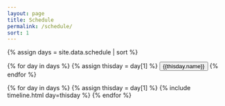 ```yaml
---
layout: page
title: Schedule
permalink: /schedule/
sort: 1
---
```



{% assign days = site.data.schedule | sort %}

<script>
function openTab(evt, tabName) {
  // Declare all variables
  var i, tabcontent, tablinks;

  // Get all elements with class="tabcontent" and hide them
  tabcontent = document.getElementsByClassName("tabcontent");
  for (i = 0; i < tabcontent.length; i++) {
    tabcontent[i].style.display = "none";
  }

  // Get all elements with class="tablinks" and remove the class "active"
  tablinks = document.getElementsByClassName("tablinks");
  for (i = 0; i < tablinks.length; i++) {
    tablinks[i].className = tablinks[i].className.replace(" active", "");
  }

  // Show the current tab, and add an "active" class to the button that opened the tab
  document.getElementById(tabName).style.display = "block";
  evt.currentTarget.className += " active";

  // Update the query string in the URL without reloading the page
  var newUrl = window.location.protocol + "//" + window.location.host + window.location.pathname + '?tab=' + tabName;
  window.history.pushState({ tab: tabName }, '', newUrl); // Push state with the tab name
}

// Helper function to activate a tab directly
function activateTab(tabName) {
  var i, tabcontent, tablinks;

  // Hide all tab content
  tabcontent = document.getElementsByClassName("tabcontent");
  for (i = 0; i < tabcontent.length; i++) {
    tabcontent[i].style.display = "none";
  }

  // Remove "active" class from all tab links
  tablinks = document.getElementsByClassName("tablinks");
  for (i = 0; i < tablinks.length; i++) {
    tablinks[i].className = tablinks[i].className.replace(" active", "");
  }

  // Show the target tab's content and mark the corresponding tab as active
  document.getElementById(tabName).style.display = "block";
  var tablink = document.querySelector('.tablinks[data-tab="' + tabName + '"]');
  if (tablink) {
    tablink.className += " active";
  }
}

// Restore the active tab based on the query string on page load
window.onload = function() {
  var urlParams = new URLSearchParams(window.location.search);
  var tabName = urlParams.get('tab');

  if (tabName && document.getElementById(tabName)) {
    // If a valid tab is specified in the query string, activate it
    activateTab(tabName);
  } else {
    // If no tab is specified, activate the first tab
    var firstTab = document.getElementsByClassName("tabcontent")[0].id;
    activateTab(firstTab);
  }
};

// Handle browser back/forward button navigation
window.onpopstate = function(event) {
  if (event.state && event.state.tab) {
    // Activate the tab stored in the history state object
    activateTab(event.state.tab);
  } else {
    // Fallback if no state is found (e.g., initial page load)
    var firstTab = document.getElementsByClassName("tabcontent")[0].id;
    activateTab(firstTab);
  }
};
</script>

<div class="tab">
{% for day in days %}
{% assign thisday = day[1] %}
  <button class="tablinks" data-tab="{{thisday.name}}" onclick="openTab(event, '{{thisday.name}}')">{{thisday.name}}</button>
{% endfor %}
</div>


{% for day in days %}
{% assign thisday = day[1] %}
{% include timeline.html day=thisday %}
{% endfor %}
